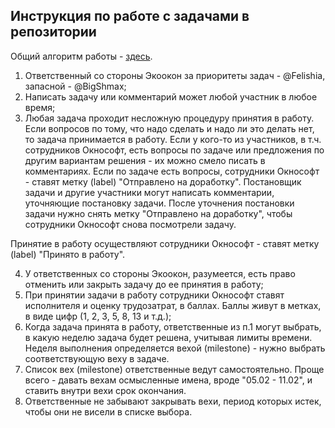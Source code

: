 ## Инструкция по работе с задачами в репозитории

Общий алгоритм работы - [здесь](http://www.oknosoft.ru/poslednie-novosti/timing.html).

1. Ответственный со стороны Экоокон за приоритеты задач - @Felishia, запасной - @BigShmax;
2. Написать задачу или комментарий может любой участник в любое время;
3. Любая задача проходит несложную процедуру принятия в работу. Если вопросов по тому, что надо сделать и надо ли это делать нет, то задача принимается в работу. Если у кого-то из участников, в т.ч. сотрудников Окнософт, есть вопросы по задаче или предложения по другим вариантам решения - их можно смело писать в комментариях.
Если по задаче есть вопросы, сотрудники Окнософт - ставят метку (label) "Отправлено на доработку". Постановщик задачи и другие участники могут написать комментарии, уточняющие постановку задачи. После уточнения постановки задачи нужно снять метку "Отправлено на доработку", чтобы сотрудники Окнософт снова посмотрели задачу.

Принятие в работу осуществляют сотрудники Окнософт - ставят метку (label) "Принято в работу".

4. У ответственных со стороны Экоокон, разумеется, есть право отменить или закрыть задачу до ее принятия в работу;
5. При принятии задачи в работу сотрудники Окнософт ставят исполнителя и оценку трудозатрат, в баллах. Баллы живут в метках, в виде цифр (1, 2, 3, 5, 8, 13 и т.д.);
6. Когда задача принята в работу, ответственные из п.1 могут выбрать, в какую неделю задача будет решена, учитывая лимиты времени.
Неделя выполнения определяется вехой (milestone) - нужно выбрать соответствующую веху в задаче.
7. Список вех (milestone) ответственные ведут самостоятельно. Проще всего - давать вехам осмысленные имена, вроде "05.02 - 11.02", и ставить внутри вехи срок окончания.
8. Ответственные не забывают закрывать вехи, период которых истек, чтобы они не висели в списке выбора.
